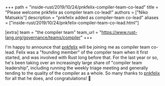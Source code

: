 +++
path = "inside-rust/2019/10/24/pnkfelix-compiler-team-co-lead"
title = "Please welcome pnkfelix as compiler team co-lead!"
authors = ["Niko Matsakis"]
description = "pnkfelix added as compiler-team co-lead"
aliases = ["inside-rust/2019/10/24/pnkfelix-compiler-team-co-lead.html"]

[extra]
team = "the compiler team"
team_url = "https://www.rust-lang.org/governance/teams/compiler"
+++

I'm happy to announce that [pnkfelix] will be joining me as compiler
team co-lead. Felix was a "founding member" of the compiler team when
it first started, and was involved with Rust long before that. For the
last year or so, he's been taking over an increasingly large share of
"compiler team leadership", including running the weekly triage
meeting and generally tending to the quality of the compiler as a
whole. So many thanks to [pnkfelix] for all that he does, and
congratulations! 🎉

[pnkfelix]: https://github.com/pnkfelix
